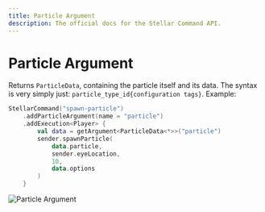 ```yaml
---
title: Particle Argument
description: The official docs for the Stellar Command API.
---
```


# Particle Argument

Returns `ParticleData`, containing the particle itself and its data. The syntax is very simply just: `particle_type_id{configuration tags}`. Example:

```Kotlin
StellarCommand("spawn-particle")
    .addParticleArgument(name = "particle")
    .addExecution<Player> {
        val data = getArgument<ParticleData<*>>("particle")
        sender.spawnParticle(
            data.particle,
            sender.eyeLocation,
            10,
            data.options
        )
    }
```

![Particle Argument](https://cdn.lutto.dev/stellar/gifs/world/particle.gif)